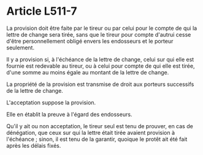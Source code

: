 # Article L511-7

La provision doit être faite par le tireur ou par celui pour le compte de qui la lettre de change sera tirée, sans que le tireur pour compte d'autrui cesse d'être personnellement obligé envers les endosseurs et le porteur seulement.

Il y a provision si, à l'échéance de la lettre de change, celui sur qui elle est fournie est redevable au tireur, ou à celui pour compte de qui elle est tirée, d'une somme au moins égale au montant de la lettre de change.

La propriété de la provision est transmise de droit aux porteurs successifs de la lettre de change.

L'acceptation suppose la provision.

Elle en établit la preuve à l'égard des endosseurs.

Qu'il y ait ou non acceptation, le tireur seul est tenu de prouver, en cas de dénégation, que ceux sur qui la lettre était tirée avaient provision à l'échéance ; sinon, il est tenu de la garantir, quoique le protêt ait été fait après les délais fixés.
